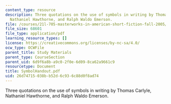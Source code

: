 ```yaml
---
content_type: resource
description: Three quotations on the use of symbols in writing by Thomas Carlyle,
  Nathaniel Hawthorne, and Ralph Waldo Emerson.
file: /courses/21l-705-masterworks-in-american-short-fiction-fall-2005/26d74715038bb52d6c936c88d0f8ad74_SymbolHandout.pdf
file_size: 68601
file_type: application/pdf
learning_resource_types: []
license: https://creativecommons.org/licenses/by-nc-sa/4.0/
ocw_type: OCWFile
parent_title: Study Materials
parent_type: CourseSection
parent_uid: 6d9f6a8b-a9c0-2f0e-6d09-8ca62a9661c9
resourcetype: Document
title: SymbolHandout.pdf
uid: 26d74715-038b-b52d-6c93-6c88d0f8ad74
---
```

Three quotations on the use of symbols in writing by Thomas Carlyle, Nathaniel Hawthorne, and Ralph Waldo Emerson.